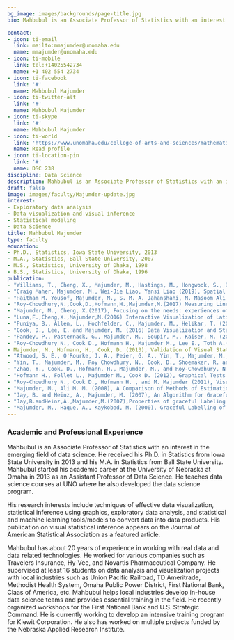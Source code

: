 ```yaml
---
bg_image: images/backgrounds/page-title.jpg
bio: Mahbubul is an Associate Professor of Statistics with an interest in the emerging field of data science. His research interests include Exploratory Data Analysis, Data Visualization and Visual Inference, Statistical Modeling, and Data Science.

contact:
- icon: ti-email
  link: mailto:mmajumder@unomaha.edu
  name: mmajumder@unomaha.edu
- icon: ti-mobile
  link: tel:+14025542734
  name: +1 402 554 2734
- icon: ti-facebook
  link: '#'
  name: Mahbubul Majumder
- icon: ti-twitter-alt
  link: '#'
  name: Mahbubul Majumder
- icon: ti-skype
  link: '#'
  name: Mahbubul Majumder
- icon: ti-world
  link: 'https://www.unomaha.edu/college-of-arts-and-sciences/mathematics/about-us/directory/mahbubul-majumder.php'
  name: Read profile
- icon: ti-location-pin
  link: '#'
  name: DSC 238
discipline: Data Science
description: Mahbubul is an Associate Professor of Statistics with an interest in the emerging field of data science. His research interests include Exploratory Data Analysis, Data Visualization and Visual Inference, Statistical Modeling, and Data Science.
draft: false
image: images/faculty/Majumder-update.jpg
interest:
- Exploratory data analysis
- Data visualization and visual inference
- Statistical modeling
- Data Science
title: Mahbubul Majumder
type: faculty
education:
- Ph.D., Statistics, Iowa State University, 2013
- M.A., Statistics, Ball State University, 2007
- M.S., Statistics, University of Dhaka, 1998
- B.S., Statistics, University of Dhaka, 1996
publication: 
- "Williams, T., Cheng, X., Majumder, M., Hastings, M., Hongwook, S., Dash, K., Yeo, J. (2020) Collaborative Big Data Review for Educational Impact. School Community Journal. (Accepted)"
- "Craig Maher, Majumder, M., Wei-Jie Liao, Yansi Liao (2019), Spatial Analysis of Local Government Fiscal Condition in Nebraska, Socialiniai tyrimai / Social Research. Vol. 42 (1), pp 19-31."
- "Haitham M. Yousof, Majumder, M., S. M. A. Jahanshahi, M. Masoom Ali and G.G. Hamedani (2018), A New Weibull Class of Distributions: Theory, Characterizations and Applications, Journal of Statistical Research of Iran (JSRI), Vol 15, pp 1-39."
- "Roy-Chowdhury,N.,Cook,D.,Hofmann,H.,Majumder,M.(2017) Measuring Lineup Difficulty By Matching Distance Metrics with Subject Choices in Crowd-Sourced Data, Journal of Computational and Graphical Statistics. pp 1-14. doi: 10.1080/10618600.2017.1356323."
- "Majumder, M., Cheng, X.(2017), Focusing on the needs: experiences of developing a data science program, Journal of Computational and Graphical Statistics. vol. 26(4), pp 779-780, doi: 10.1080/10618600.2017.1385475"
- "Luna,F.,Cheng,X.,Majumder,M.(2016) Interactive Visualization of Latino Political Participation in Nebraska and USA. in JSM Proceedings, Section of Statistical Graphics. Alexandria, VA: American Statistical Association. pp 3698-3709."
- "Puniya, B., Allen, L., Hochfelder, C., Majumder, M., Helikar, T. (2016) Systems Perturbation Analysis of a Large Scale Signal Transduction Model Reveals Potentially Influential Candidates for Cancer Therapeutics, Frontiers in Bioengineering and Biotechnology, section Bioinformatics and Computational Biology. Vol. 4, pp 10. doi: 10.3389/fbioe.2016.00010"
- "Cook, D., Lee, E. and Majumder, M. (2016) Data Visualization and Statistical Graphics in Big Data Analysis, Annual Review of Statistics and Its Application 3:133-59"
- "Pandey, P., Pasternack, G., Majumder, M., Soupir, M., Kaiser, M. (2015) A neighborhood statistics model for predicting stream pathogen indicator levels. Environmental Monitoring and Assessment. Vol. 187(3), pp 124."
- "Roy-Chowdhury N., Cook D., Hofmann H., Majumder M., Lee E., Toth A.(2014) Using Visual Statistical Inference to Better Understand Random Class Separations in High Dimension, Low Sample Size Data, Computational Statistics, ISSN 0943-4062 pp 1-24. doi: 10.1007/s00180-014-0534-x."
- Majumder, M., Hofmann, H., Cook, D. (2013), Validation of Visual Statistical Inference, Applied to Linear Models, Journal of The American Statistical Association , Vol. 108(503) pp 942-956."
- "Atwood, S. E., O'Rourke, J. A., Peier, G. A., Yin, T., Majumder, M., Zhang, C., Cianzio, S., Hill, J. H., Cook, D., Whitham, S. A., Shoemaker, R. C. and Graham, M. A. (2013), Replication protein A subunit 3 and the iron efficiency response in soybean, Plant Cell and Environment, Vol. 37(1), pp 213-234."
- "Yin, T., Majumder, M., Roy Chowdhury, N., Cook, D., Shoemaker, R. and Graham, M. (2013), Visual Mining Methods for RNA-Seq Data: Data Structure, Dispersion Estimation and Significance Testing, Journal of Data Mining in Genomics & Proteomics, Vol. 4(4):139. doi: 10.4172/2153- 0602.1000139."
- "Zhao, Y., Cook, D., Hofmann, H., Majumder, M., and Roy-Chowdhury, N. (2013), Mind Reading: Using an Eye-Tracker to See How People are Looking at Lineups, International Journal of Intelligent Technologies and Ap- plied Statistics, Vol. 6(4) pp 393-413."
- "Hofmann H., Follet L., Majumder M., Cook D. (2012), Graphical Tests for Power Comparison of Competing Designs, IEEE Transactions on Visualization and Computer Graphics, Vol. 18(12), pp 2441-2448."
- "Roy-Chowdhury N., Cook D., Hofmann H. , and M. Majumder (2011), Visual Statistical Inference for Large p, Small n Data, in JSM Proceedings, Section of Statistical Graphics. Alexandria, VA: American Statistical Association, pp 4436-4446."
- "Majumder, M., Ali M. M. (2008), A Comparison of Methods of Estimation of Parameters of Tukey’s gh Family of Distributions, Pakistan J. Statistics, Vol. 24(2) pp 135-144."
- "Jay, B. and Heinz, A., Majumder, M. (2007), An Algorithm for Graceful Labeling of Cycle, Congressus Numerantium 186 (2007) pp. 57-63."
- "Jay,B.andHeinz,A.,Majumder,M.(2007),Properties of graceful Labeling of Cycle,Congressus Numerantium 188 (2007) pp. 109-115."
- "Majumder, M., Haque, A., Kaykobad, M. (2000), Graceful Labelling of Complete Binary Trees, Proceedings of International Conference on Computer and Information Technology, ICCIT 2000."
---
```


### Academic and Professional Experience

Mahbubul is an Associate Professor of Statistics with an interest in the emerging field of data science. He received his Ph.D. in Statistics from Iowa State University in 2013 and his M.A. in Statistics from Ball State University. Mahbubul started his academic career at the University of Nebraska at Omaha in 2013 as an Assistant Professor of Data Science. He teaches data science courses at UNO where he also developed the data science program. 

His research interests include techniques of effective data visualization, statistical inference using graphics, exploratory data analysis, and statistical and machine learning tools/models to convert data into data products. His publication on visual statistical inference appears on the Journal of American Statistical Association as a featured article.
 
Mahbubul has about 20 years of experience in working with real data and data related technologies. He worked for various companies such as Travelers Insurance, Hy-Vee, and Novartis Pharmaceutical Company. He supervised at least 16 students on data analysis and visualization projects with local industries such as Union Pacific Railroad, TD Ameritrade, Methodist Health System, Omaha Public Power District, First National Bank, Claas of America, etc. Mahbubul helps local industries develop in-house data science teams and provides essential training in the field. He recently organized workshops for the First National Bank and U.S. Strategic Command. He is currently working to develop an intensive training program for Kiewit Corporation. He also has worked on multiple projects funded by the Nebraska Applied Research Institute.

